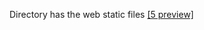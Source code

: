 Directory has the web static files
<a href="https://htmlpreview.github.io/?https://github.com/PenguinPepper/AirBnB_clone/blob/master/web_static/5-index.html" target="_blank">[5 preview]</a>
